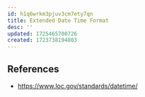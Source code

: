 ```yaml
---
id: h1q6wrkm3pjuv3cm7ety7qn
title: Extended Date Time Format
desc: ''
updated: 1725465700726
created: 1723738194803
---
```




## References

- https://www.loc.gov/standards/datetime/